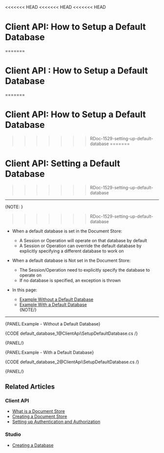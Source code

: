 <<<<<<< HEAD
<<<<<<< HEAD
<<<<<<< HEAD
# Client API: How to Setup a Default Database
=======
# Client API : How to Setup a Default Database
=======
# Client API: How to Setup a Default Database
>>>>>>> RDoc-1529-setting-up-default-database
=======
# Client API: Setting a Default Database
>>>>>>> RDoc-1529-setting-up-default-database
---
{NOTE: }
>>>>>>> RDoc-1529-setting-up-default-database

* When a default database is set in the Document Store:  
  * A Session or Operation will operate on that database by default  
  * A Session or Operation can override the default database by explicitly specifying a different database to work on  

* When a default database is Not set in the Document Store:  
  * The Session/Operation need to explicitly specify the database to operate on  
  * If no database is specified, an exception is thrown  

* In this page:  
  * [Example Without a Default Database](../client-api/setting-up-default-database#example---without-a-default-database)  
  * [Example With a Default Database](../client-api/setting-up-default-database#example---with-a-default-database)  
{NOTE/}

---
{PANEL:Example - Without a Default Database}

{CODE default_database_1@ClientApi\SetupDefaultDatabase.cs /}

{PANEL/}

{PANEL:Example - With a Default Database}

{CODE default_database_2@ClientApi\SetupDefaultDatabase.cs /}

{PANEL/}
## Related Articles

### Client API

- [What is a Document Store](../client-api/what-is-a-document-store)
- [Creating a Document Store](../client-api/creating-document-store)
- [Setting up Authentication and Authorization](../client-api/setting-up-authentication-and-authorization)

### Studio

- [Creating a Database](../studio/server/databases/create-new-database/general-flow)
